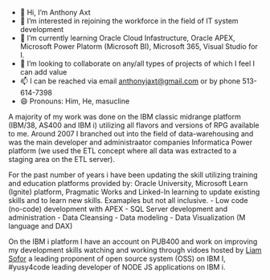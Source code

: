 - 👋 Hi, I’m Anthony Axt
- 👀 I’m interested in rejoining the workforce in the field of IT system development
- 🌱 I’m currently learning Oracle Cloud Infastructure, Oracle APEX, Microsoft Power Platorm (Microsoft BI), Microsoft 365, Visual Studio for I.   
- 💞️ I’m looking to collaborate on any/all types of projects of which I feel I can add value
- 📫 I can be reached via email anthonyjaxt@gmail.com or by phone 513-614-7398
- 😄 Pronouns: Him, He, masucline


A majority of my work was done on the IBM classic midrange platform (IBM/38, AS400 and IBM i) utilizing all flavors and versions of RPG available to me.  Around 2007 I branched out into the field of data-warehousing and was the main developer and administraator companies Informatica Power platform (we used the ETL concept where all data was extracted to a staging area on the ETL server).  

For the past number of years i have been updating the skill utilizing training and education platforms provided by: Oracle University, Microsoft Learn (Ignite) platform, Pragmatic Works and Linked-In learning to update existing skills and to learn new skills.
    Examaples but not all inclusive.
      - Low code (no-code) development with APEX
      - SQL Server development and administration
      - Data Cleansing
      - Data modeling
      - Data Visualization (M language and DAX)
      
On the IBM i platform I have an account on PUB400 and work on improving my development skills watching and working through vidoes hosted by [Liam Sofor](https://github.com/worksofliam) a leading proponent of open source system (OSS) on IBM I, #yusy4code leading developer of NODE JS applications on IBM i. 


<!---
ajaxt001/ajaxt001 is a ✨ special ✨ repository because its `README.md` (this file) appears on your GitHub profile.
You can click the Preview link to take a look at your changes.
--->
